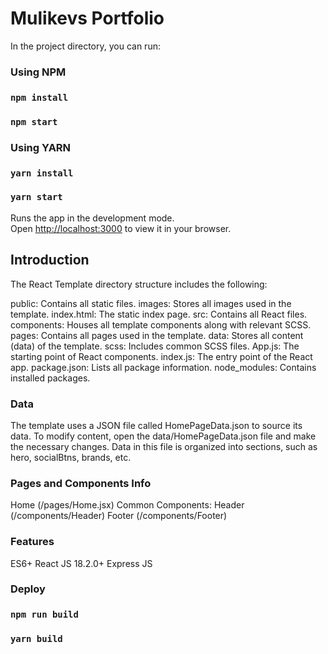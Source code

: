 # Mulikevs Portfolio


In the project directory, you can run:
### Using NPM
### `npm install`
### `npm start`

### Using YARN
### `yarn install`
### `yarn start`

Runs the app in the development mode.\
Open [http://localhost:3000](http://localhost:3000) to view it in your browser.



## Introduction

The React Template directory structure includes the following:

public: Contains all static files.
images: Stores all images used in the template.
index.html: The static index page.
src: Contains all React files.
components: Houses all template components along with relevant SCSS.
pages: Contains all pages used in the template.
data: Stores all content (data) of the template.
scss: Includes common SCSS files.
App.js: The starting point of React components.
index.js: The entry point of the React app.
package.json: Lists all package information.
node_modules: Contains installed packages.

### Data

The template uses a JSON file called HomePageData.json to source its data. To modify content, open the data/HomePageData.json file and make the necessary changes. Data in this file is organized into sections, such as hero, socialBtns, brands, etc.

### Pages and Components Info

Home (/pages/Home.jsx)
Common Components:
    Header (/components/Header)
    Footer (/components/Footer)

### Features

ES6+
React JS 18.2.0+
Express JS

### Deploy

### `npm run build`
### `yarn build`    